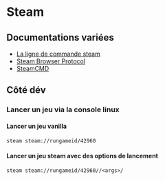 # Steam

## Documentations variées

- [La ligne de commande steam](https://developer.valvesoftware.com/wiki/Command_Line_Options)
- [Steam Browser Protocol](https://developer.valvesoftware.com/wiki/Steam_browser_protocol)
- [SteamCMD](https://developer.valvesoftware.com/wiki/SteamCMD)

## Côté dév

### Lancer un jeu via la console linux

#### Lancer un jeu vanilla

```shell script
steam steam://rungameid/42960
```

#### Lancer un jeu steam avec des options de lancement

```shell script
steam steam://rungameid/42960//<args>/
```